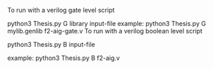 To run with a verilog gate level script

python3 Thesis.py G library input-file
example: python3 Thesis.py G mylib.genlib f2-aig-gate.v
To run with a verilog boolean level script

python3 Thesis.py B input-file

example: python3 Thesis.py B f2-aig.v
